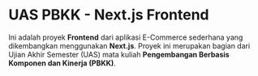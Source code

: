 # UAS PBKK - Next.js Frontend

Ini adalah proyek **Frontend** dari aplikasi E-Commerce sederhana yang dikembangkan menggunakan **Next.js**. Proyek ini merupakan bagian dari Ujian Akhir Semester (UAS) mata kuliah **Pengembangan Berbasis Komponen dan Kinerja (PBKK)**.
